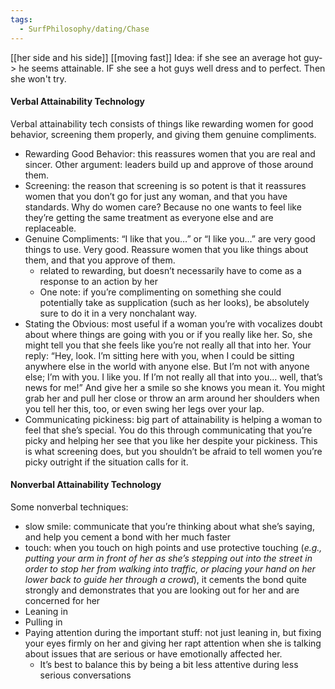 ```yaml
---
tags:
  - SurfPhilosophy/dating/Chase
---
```


 [[her side and his side]]
 [[moving fast]]
Idea: if she see an average hot guy-> he seems attainable. 
IF she see a hot guys well dress and to perfect. Then she won't try.

#### Verbal Attainability Technology
Verbal attainability tech consists of things like rewarding women for good behavior, screening them properly, and giving them genuine compliments.
- Rewarding Good Behavior: this reassures women that you are real and sincer. Other argument: leaders build up and approve of those around them.
- Screening: the reason that screening is so potent is that it reassures women that you don’t go for just any woman, and that you have standards. Why do women care? Because no one wants to feel like they’re getting the same treatment as everyone else and are replaceable.
- Genuine Compliments: “I like that you…” or “I like you…” are very good things to use. Very good. Reassure women that you like things about them, and that you approve of them.
	- related to rewarding, but doesn’t necessarily have to come as a response to an action by her
	- One note: if you’re complimenting on something she could potentially take as supplication (such as her looks), be absolutely sure to do it in a very nonchalant way.
- Stating the Obvious: most useful if a woman you’re with vocalizes doubt about where things are going with you or if you really like her. So, she might tell you that she feels like you’re not really all that into her. Your reply: “Hey, look. I’m sitting here with you, when I could be sitting anywhere else in the world with anyone else. But I’m not with anyone else; I’m with you. I like you. If I’m not really all that into you… well, that’s news for me!” And give her a smile so she knows you mean it. You might grab her and pull her close or throw an arm around her shoulders when you tell her this, too, or even swing her legs over your lap.
- Communicating pickiness: big part of attainability is helping a woman to feel that she’s special. You do this through communicating that you’re picky and helping her see that you like her despite your pickiness. This is what screening does, but you shouldn’t be afraid to tell women you’re picky outright if the situation calls for it.


#### Nonverbal Attainability Technology
Some nonverbal techniques:
- slow smile:  communicate that you’re thinking about what she’s saying, and help you cement a bond with her much faster
- touch: when you touch on high points and use protective touching (*e.g., putting your arm in front of her as she’s stepping out into the street in order to stop her from walking into traffic, or placing your hand on her lower back to guide her through a crowd*), it cements the bond quite strongly and demonstrates that you are looking out for her and are concerned for her
- Leaning in
- Pulling in
- Paying attention during the important stuff: not just leaning in, but fixing your eyes firmly on her and giving her rapt attention when she is talking about issues that are serious or have emotionally affected her.
	- It’s best to balance this by being a bit less attentive during less serious conversations

